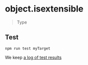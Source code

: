 # object.isextensible

> Type


## Test

    npm run test myTarget

We keep [a log of test results](./test/results_log.md)



